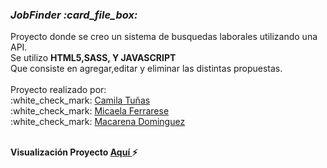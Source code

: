 <h3><i> JobFinder :card_file_box: </h3></i>
Proyecto donde se creo un sistema de busquedas laborales utilizando una API.<br>
Se utilizo <b>HTML5,SASS, Y JAVASCRIPT</b><br>
Que consiste en agregar,editar y eliminar las distintas propuestas. 
<br>
<br>
Proyecto realizado por:<br>
:white_check_mark: <a href="https://github.com/camila2604">Camila Tuñas</a><br>
:white_check_mark: <a href="https://github.com/micaelaFerrarese">Micaela Ferrarese</a><br>
:white_check_mark: <a href="https://github.com/macudominguez">Macarena Dominguez </a><br>
<br>

 <b>Visualización Proyecto<b>  <a href="https://macudominguez.github.io/jobFinder/">  Aquí </a>:zap:<br><br>

